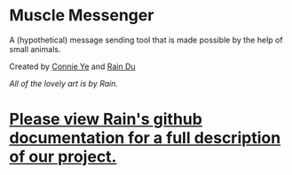 # Muscle Messenger

A (hypothetical) message sending tool that is made possible by the help of small animals.

Created by [Connie Ye](https://connieye.com/) and [Rain Du](https://miyehn.me)

*All of the lovely art is by Rain.*

# [Please view Rain's github documentation for a full description of our project.](https://github.com/everestpipkin/datagardens/tree/master/students/miyehn/7_minimalComputing(fantasy_network))